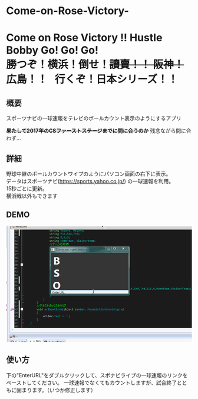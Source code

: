 # Come-on-Rose-Victory-

Come on Rose Victory !! Hustle Bobby Go! Go! Go!  
勝つぞ！横浜！倒せ！~~讀賣！！ 阪神！~~　広島！！  
行くぞ！日本シリーズ！！
=======

## 概要
スポーツナビの一球速報をテレビのボールカウント表示のようにするアプリ

~~**果たして2017年のCSファーストステージまでに間に合うのか**~~
残念ながら間に合わず...

## 詳細
野球中継のボールカウントワイプのようにパソコン画面の右下に表示。  
データはスポーツナビ(https://sports.yahoo.co.jp/) の一球速報を利用。  
15秒ごとに更新。  
横浜戦以外もできます  

## DEMO
<img src ="https://github.com/yhstvhd/Come-on-Rose-Victory-/blob/master/Preview.gif">

## 使い方
下の"EnterURL"をダブルクリックして、スポナビライブの一球速報のリンクをペーストしてください。
一球速報でなくてもカウントしますが、試合終了とともに固まります。（いつか修正します）
